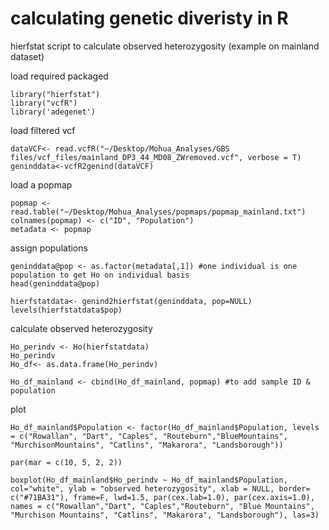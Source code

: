 # calculating genetic diveristy in R

hierfstat script to calculate observed heterozygosity (example on mainland dataset)

load required packaged
```{r}
library("hierfstat")
library("vcfR")
library('adegenet')
```

load filtered vcf
```{r}
dataVCF<- read.vcfR("~/Desktop/Mohua_Analyses/GBS files/vcf_files/mainland_DP3_44_MD08_ZWremoved.vcf", verbose = T)
geninddata<-vcfR2genind(dataVCF)
```

load a popmap
```{r}
popmap <- read.table("~/Desktop/Mohua_Analyses/popmaps/popmap_mainland.txt")
colnames(popmap) <- c("ID", "Population") 
metadata <- popmap
```

assign populations
```{r}
geninddata@pop <- as.factor(metadata[,1]) #one individual is one population to get Ho on individual basis
head(geninddata@pop)

hierfstatdata<- genind2hierfstat(geninddata, pop=NULL)
levels(hierfstatdata$pop)
```

calculate observed heterozygosity
```{r}
Ho_perindv <- Ho(hierfstatdata)
Ho_perindv
Ho_df<- as.data.frame(Ho_perindv)

Ho_df_mainland <- cbind(Ho_df_mainland, popmap) #to add sample ID & population
```
plot
```{r}
Ho_df_mainland$Population <- factor(Ho_df_mainland$Population, levels = c("Rowallan", "Dart", "Caples", "Routeburn","BlueMountains", "MurchisonMountains", "Catlins", "Makarora", "Landsborough"))

par(mar = c(10, 5, 2, 2)) 

boxplot(Ho_df_mainland$Ho_perindv ~ Ho_df_mainland$Population, col="white", ylab = "observed heterozygosity", xlab = NULL, border= c("#71BA31"), frame=F, lwd=1.5, par(cex.lab=1.0), par(cex.axis=1.0), names = c("Rowallan","Dart", "Caples","Routeburn", "Blue Mountains", "Murchison Mountains", "Catlins", "Makarora", "Landsborough"), las=3)
```